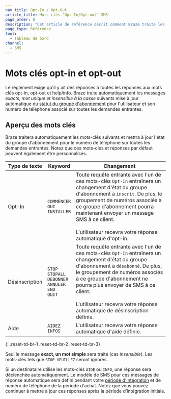 ```yaml
---
nav_title: Opt-In / Opt-Out
article_title: Mots clés "Opt-In/Opt-out" SMS
page_order: 0
description: "Cet article de référence décrit comment Braze traite les mots clés de base opt-in et opt-out pour la messagerie SMS."
page_type: Référence
tool:
  - Tableau de bord
channel:
  - SMS
---
```


# Mots clés opt-in et opt-out

Le règlement exige qu'il y ait des réponses à toutes les réponses aux mots clés opt-in, opt-out et help/info. Braze traite automatiquement les messages _exacts, mot unique et insensible à la casse_ suivants mise à jour automatique du [statut du groupe d'abonnement]({{site.baseurl}}/user_guide/message_building_by_channel/sms/sms_subscription_group/) pour l'utilisateur et son numéro de téléphone associé sur toutes les demandes entrantes.

## Aperçu des mots clés

Braze traitera automatiquement les mots-clés suivants et mettra à jour l'état du groupe d'abonnement pour le numéro de téléphone sur toutes les demandes entrantes. Notez que ces mots-clés et réponses par défaut peuvent également être personnalisés.

| Type de texte  | Keyword                                                                                              | Changement                                                                                                                                                                                                                                                                                                                                    |
| -------------- | ---------------------------------------------------------------------------------------------------- | --------------------------------------------------------------------------------------------------------------------------------------------------------------------------------------------------------------------------------------------------------------------------------------------------------------------------------------------- |
| Opt-In         | `COMMENCER`<br> `OUI`<br> `INSTALLER`                                                    | Toute requête entrante avec l'un de ces mots-clés `Opt-In` entraînera un changement d'état du groupe d'abonnement à `inscrit`. De plus, le groupement de numéros associés à ce groupe d'abonnement pourra maintenant envoyer un message SMS à ce client. <br><br>L'utilisateur recevra votre réponse automatique d'opt-in.        |
| Désinscription | `STOP`<br> `STOPALL`<br> `DEBONNER`<br> `ANNULER`<br> `END`<br> `QUIT` | Toute requête entrante avec l'un de ces mots-clés `Opt-In` entraînera un changement d'état du groupe d'abonnement à `désabonné`. De plus, le groupement de numéros associés à ce groupe d'abonnement ne pourra plus envoyer de SMS à ce client.<br><br>L'utilisateur recevra votre réponse automatique de désinscription définie. |
| Aide           | `AIDEZ`<br> `INFOS`                                                                            | L'utilisateur recevra votre réponse automatique d'aide définie.                                                                                                                                                                                                                                                                               |
{: .reset-td-br-1 .reset-td-br-2 .reset-td-br-3}

Seul le message __exact, un mot simple__ sera traité (cas _insensible_). Les mots-clés tels que `STOP VEUILLEZ` seront ignorés.

Si un destinataire utilise les mots-clés `AIDE` ou `INFO`, une réponse sera déclenchée automatiquement. Le modèle de SMS pour ces messages de réponse automatique sera défini pendant votre [période d'intégration][oblink] et de numéro de téléphone de la période d'achat. Notez que vous pouvez continuer à mettre à jour ces réponses après la période d’intégration initiale.

[oblink]: {{site.baseurl}}/user_guide/message_building_by_channel/sms/sms_subscription_group/#setup-process
